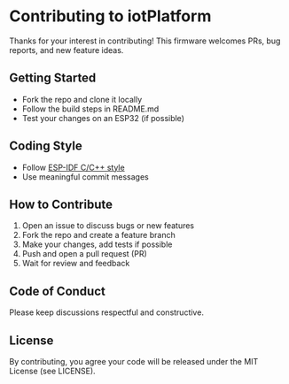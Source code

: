 # Contributing to iotPlatform

Thanks for your interest in contributing! This firmware welcomes PRs, bug reports, and new feature ideas.

## Getting Started

- Fork the repo and clone it locally
- Follow the build steps in README.md
- Test your changes on an ESP32 (if possible)

## Coding Style

- Follow [ESP-IDF C/C++ style](https://docs.espressif.com/projects/esp-idf/en/latest/esp32/contribute/style-guide.html)
- Use meaningful commit messages

## How to Contribute

1. Open an issue to discuss bugs or new features
2. Fork the repo and create a feature branch
3. Make your changes, add tests if possible
4. Push and open a pull request (PR)
5. Wait for review and feedback

## Code of Conduct

Please keep discussions respectful and constructive.

## License

By contributing, you agree your code will be released under the MIT License (see LICENSE).
